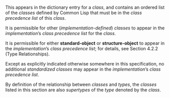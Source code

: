  



This appears in the dictionary entry for a *class*, and contains an ordered list of the *classes* defined by Common Lisp that must be in the *class precedence list* of this *class*. 



It is permissible for other (*implementation-defined*) *classes* to appear in the *implementation*’s *class precedence list* for the *class*. 



It is permissible for either **standard-object** or **structure-object** to appear in the *implementation*’s *class precedence list*; for details, see Section 4.2.2 (Type Relationships). 



Except as explicitly indicated otherwise somewhere in this specification, no additional *standardized classes* may appear in the *implementation*’s *class precedence list*. 



By definition of the relationship between *classes* and *types*, the *classes* listed in this section are also *supertypes* of the *type* denoted by the *class*. 



